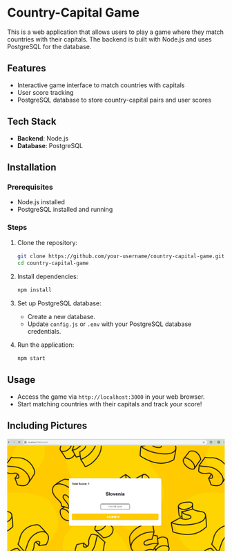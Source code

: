 # Country-Capital Game

This is a web application that allows users to play a game where they match countries with their capitals. The backend is built with Node.js and uses PostgreSQL for the database.

## Features

- Interactive game interface to match countries with capitals
- User score tracking
- PostgreSQL database to store country-capital pairs and user scores

## Tech Stack

- **Backend**: Node.js
- **Database**: PostgreSQL

## Installation

### Prerequisites

- Node.js installed
- PostgreSQL installed and running

### Steps

1. Clone the repository:
    ```bash
    git clone https://github.com/your-username/country-capital-game.git
    cd country-capital-game
    ```

2. Install dependencies:
    ```bash
    npm install
    ```

3. Set up PostgreSQL database:
    - Create a new database.
    - Update `config.js` or `.env` with your PostgreSQL database credentials.

4. Run the application:
    ```bash
    npm start
    ```

## Usage

- Access the game via `http://localhost:3000` in your web browser.
- Start matching countries with their capitals and track your score!

## Including Pictures
![Game Screenshot](screenshots/1.png)


